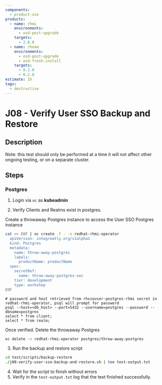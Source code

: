 ```yaml
---
components:
  - product-sso
products:
  - name: rhmi
    environments:
      - osd-post-upgrade
    targets:
      - 2.8.0
  - name: rhoam
    environments:
      - osd-post-upgrade
      - osd-fresh-install
    targets:
      - 0.1.0
      - 0.2.0
estimate: 1h
tags:
  - destructive
---
```


# J08 - Verify User SSO Backup and Restore

## Description

Note: this test should only be performed at a time it will not affect other ongoing testing, or on a separate cluster.

## Steps

### Postgres

1. Login via `oc` as **kubeadmin**

2. Verify Clients and Realms exist in postgres.

Create a throwaway Postgres instance to access the User SSO Postgres instance

```sh
cat << EOF | oc create -f - -n redhat-rhmi-operator
  apiVersion: integreatly.org/v1alpha1
  kind: Postgres
  metadata:
    name: throw-away-postgres
    labels:
      productName: productName
  spec:
    secretRef:
      name: throw-away-postgres-sec
    tier: development
    type: workshop
EOF
```

```
# password and host retrieved from rhssouser-postgres-rhmi secret in redhat-rhmi-operator, psql will prompt for password
psql --host=<db_host> --port=5432 --username=postgres --password --dbname=postgres
select * from client;
select * from realm;
```

Once verified. Delete the throwaway Postgres

```sh
oc delete -n redhat-rhmi-operator postgres/throw-away-postgres
```

3. Run the backup and restore script

```sh
cd test/scripts/backup-restore
./j08-verify-user-sso-backup-and-restore.sh | tee test-output.txt
```

4. Wait for the script to finish without errors
5. Verify in the `test-output.txt` log that the test finished successfully.
